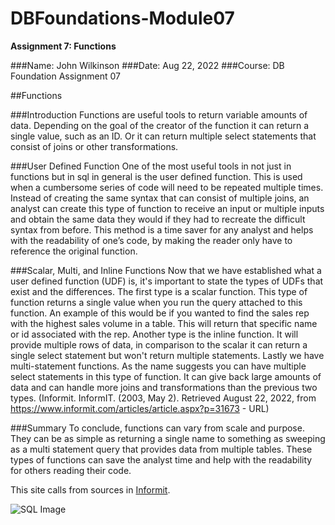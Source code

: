 # DBFoundations-Module07
**Assignment 7: Functions**

###Name: John Wilkinson
###Date: Aug 22, 2022
###Course: DB Foundation Assignment 07

##Functions

###Introduction
Functions are useful tools to return variable amounts of data. Depending on the goal of the
creator of the function it can return a single value, such as an ID. Or it can return multiple select
statements that consist of joins or other transformations.


###User Defined Function
One of the most useful tools in not just in functions but in sql in general is the user defined
function. This is used when a cumbersome series of code will need to be repeated multiple
times. Instead of creating the same syntax that can consist of multiple joins, an analyst can
create this type of function to receive an input or multiple inputs and obtain the same data they
would if they had to recreate the difficult syntax from before. This method is a time saver for any
analyst and helps with the readability of one’s code, by making the reader only have to
reference the original function.


###Scalar, Multi, and Inline Functions
Now that we have established what a user defined function (UDF) is, it's important to state the
types of UDFs that exist and the differences. The first type is a scalar function. This type of
function returns a single value when you run the query attached to this function. An example of
this would be if you wanted to find the sales rep with the highest sales volume in a table. This
will return that specific name or id associated with the rep. Another type is the inline function. It
will provide multiple rows of data, in comparison to the scalar it can return a single select
statement but won't return multiple statements. Lastly we have multi-statement functions. As the
name suggests you can have multiple select statements in this type of function. It can give back
large amounts of data and can handle more joins and transformations than the previous two
types.
(Informit. InformIT. (2003, May 2). Retrieved August 22, 2022, from
https://www.informit.com/articles/article.aspx?p=31673 - URL)


###Summary
To conclude, functions can vary from scale and purpose. They can be as simple as returning a
single name to something as sweeping as a multi statement query that provides data from
multiple tables. These types of functions can save the analyst time and help with the readability
for others reading their code.

This site calls from sources in [Informit](https://www.informit.com/articles/article.aspx?p=31673).

![SQL Image](https://codingsight.com/wp-content/uploads/2021/08/HowtoMakeUseDatabaseFeatures_878%D1%85700-870x600.png)
